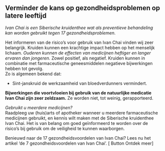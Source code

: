## Verminder de kans op gezondheidsproblemen op latere leeftijd

_Ivan Chai is een Siberische kruidenthee wat als preventieve behandeling kan worden gebruikt tegen 17 gezondheidsproblemen._

Het informeren van de risico’s voor gebruik van Ivan Chai vinden wij zeer belangrijk. Kruiden kunnen een krachtige impact hebben op het menselijk lichaam. _Ouderen kunnen de effecten van medicijnen heftiger en langer ervaren dan jongeren._ Zowel positief, als negatief.
Kruiden kunnen in combinatie met farmaceutische geneesmiddelen negatieve bijwerkingen hebben tot gevolg. <br>
Zo is algemeen bekend dat:
* Sint-janskruid de werkzaamheid van bloedverdunners vermindert. 

**Bijwerkingen die voortvloeien bij gebruik van de natuurlijke medicatie Ivan Chai zijn zeer zeldzaam.** Ze worden niet, tot weinig, gerapporteerd.

_Gebruikt u meerdere medicijnen?_ <br>
Raadpleeg uw (huis)arts of apotheker wanneer u meerdere farmaceutische medicijnen gebruikt, en kennis wilt maken met de Siberische kruidenthee Ivan Chai. Het is van belang om goed geïnformeerd te worden over de risico’s bij gebruik om de veiligheid  te kunnen waarborgen.

Benieuwd naar de 17 gezondheidsvoordelen van Ivan Chai? Lees nu het artikel ‘de 7 gezondheidsvoordelen van Ivan Chai’.
[ Button Ontdek meer] 


